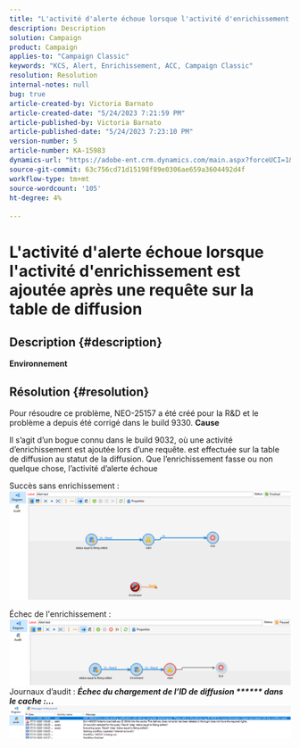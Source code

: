 ```yaml
---
title: "L'activité d'alerte échoue lorsque l'activité d'enrichissement est ajoutée après une requête sur la table de diffusion"
description: Description
solution: Campaign
product: Campaign
applies-to: "Campaign Classic"
keywords: "KCS, Alert, Enrichissement, ACC, Campaign Classic"
resolution: Resolution
internal-notes: null
bug: true
article-created-by: Victoria Barnato
article-created-date: "5/24/2023 7:21:59 PM"
article-published-by: Victoria Barnato
article-published-date: "5/24/2023 7:23:10 PM"
version-number: 5
article-number: KA-15983
dynamics-url: "https://adobe-ent.crm.dynamics.com/main.aspx?forceUCI=1&pagetype=entityrecord&etn=knowledgearticle&id=8390213e-68fa-ed11-8849-6045bd006b3d"
source-git-commit: 63c756cd71d15198f89e0306ae659a3604492d4f
workflow-type: tm+mt
source-wordcount: '105'
ht-degree: 4%

---
```


# L&#39;activité d&#39;alerte échoue lorsque l&#39;activité d&#39;enrichissement est ajoutée après une requête sur la table de diffusion

## Description {#description}

<b>Environnement</b>

## Résolution {#resolution}


Pour résoudre ce problème, NEO-25157 a été créé pour la R&amp;D et le problème a depuis été corrigé dans le build 9330.
<b>Cause</b>


Il s’agit d’un bogue connu dans le build 9032, où une activité d’enrichissement est ajoutée lors d’une requête.<b> </b>est effectuée sur la table de diffusion au statut de la diffusion. Que l’enrichissement fasse ou non quelque chose, l’activité d’alerte échoue

Succès sans enrichissement :
![](assets/ab975c07-d043-ed11-bba2-0022480868ff.png)

Échec de l&#39;enrichissement :
![](assets/ad975c07-d043-ed11-bba2-0022480868ff.png)
Journaux d’audit : <b>*Échec du chargement de l’ID de diffusion \*\*\*\*\*\* dans le cache :...</b>*
![](assets/ac975c07-d043-ed11-bba2-0022480868ff.png)
